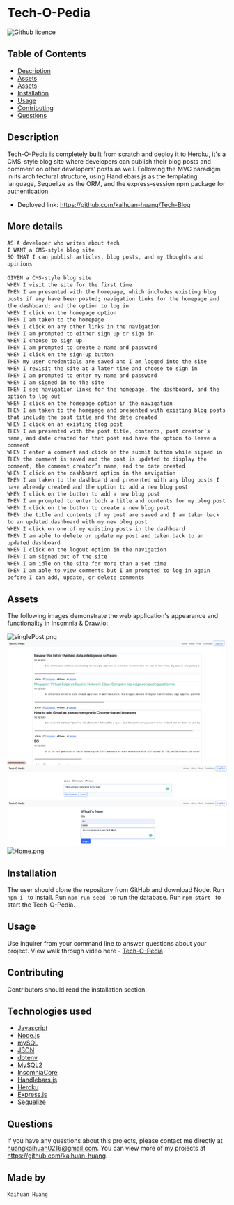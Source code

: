 # Tech-O-Pedia
![Github licence](https://img.shields.io/badge/license-MIT-blue.svg)

## Table of Contents
* [Description](#description)
* [Assets](#assets)
* [Assets](#assets)
* [Installation](#installation)
* [Usage](#usage)
* [Contributing](#contributing)
* [Questions](#questions)

## Description
Tech-O-Pedia is completely built from scratch and deploy it to Heroku, it's a CMS-style blog site where developers can publish their blog posts and comment on other developers’ posts as well. Following the MVC paradigm in its architectural structure, using Handlebars.js as the templating language, Sequelize as the ORM, and the express-session npm package for authentication.



- Deployed link: https://github.com/kaihuan-huang/Tech-Blog


## More details
```
AS A developer who writes about tech
I WANT a CMS-style blog site
SO THAT I can publish articles, blog posts, and my thoughts and opinions

GIVEN a CMS-style blog site
WHEN I visit the site for the first time
THEN I am presented with the homepage, which includes existing blog posts if any have been posted; navigation links for the homepage and the dashboard; and the option to log in
WHEN I click on the homepage option
THEN I am taken to the homepage
WHEN I click on any other links in the navigation
THEN I am prompted to either sign up or sign in
WHEN I choose to sign up
THEN I am prompted to create a name and password
WHEN I click on the sign-up button
THEN my user credentials are saved and I am logged into the site
WHEN I revisit the site at a later time and choose to sign in
THEN I am prompted to enter my name and password
WHEN I am signed in to the site
THEN I see navigation links for the homepage, the dashboard, and the option to log out
WHEN I click on the homepage option in the navigation
THEN I am taken to the homepage and presented with existing blog posts that include the post title and the date created
WHEN I click on an existing blog post
THEN I am presented with the post title, contents, post creator’s name, and date created for that post and have the option to leave a comment
WHEN I enter a comment and click on the submit button while signed in
THEN the comment is saved and the post is updated to display the comment, the comment creator’s name, and the date created
WHEN I click on the dashboard option in the navigation
THEN I am taken to the dashboard and presented with any blog posts I have already created and the option to add a new blog post
WHEN I click on the button to add a new blog post
THEN I am prompted to enter both a title and contents for my blog post
WHEN I click on the button to create a new blog post
THEN the title and contents of my post are saved and I am taken back to an updated dashboard with my new blog post
WHEN I click on one of my existing posts in the dashboard
THEN I am able to delete or update my post and taken back to an updated dashboard
WHEN I click on the logout option in the navigation
THEN I am signed out of the site
WHEN I am idle on the site for more than a set time
THEN I am able to view comments but I am prompted to log in again before I can add, update, or delete comments
```
## Assets

The following images demonstrate the web application's appearance and functionality in Insomnia & Draw.io:

![singlePost.png](public/images/singlePost.png)
![allPost.png](public/images/allPost.png)
![addComments.png](public/images/addComments.png)
![createNew.png](public/images/createNew.png)
![Home.png](public/images/Home.png)


## Installation 
The user should clone the repository from GitHub and download Node. 
Run `npm i ` to install.
Run `npm run seed ` to run the database.
Run `npm start ` to start the Tech-O-Pedia.

## Usage 
Use inquirer from your command line to answer questions about your project.
View walk through video here - [Tech-O-Pedia](https://youtu.be/bEumSy552Qw)<br>


## Contributing 
Contributors should read the installation section. 

## Technologies used


- [Javascript](https://www.w3schools.com/jsref/default.asp)
- [Node.js](https://nodejs.org/en/)
- [mySQL](https://www.mysql.com/)
- [JSON](https://www.json.org/json-en.html)
- [dotenv](https://www.npmjs.com/package/dotenv)
- [MySQL2](https://www.npmjs.com/package/mysql2)
- [InsomniaCore](https://insomnia.rest/products/insomnia)
- [Handlebars.js](https://handlebarsjs.com/)
- [Heroku](https://heroku.com/)
- [Express.js](https://expressjs.com/)
- [Sequelize](https://sequelize.org/)

## Questions
If you have any questions about this projects, please contact me directly at huangkaihuan0216@gmail.com. You can view more of my projects at https://github.com/kaihuan-huang.

## Made by 
```
Kaihuan Huang

```